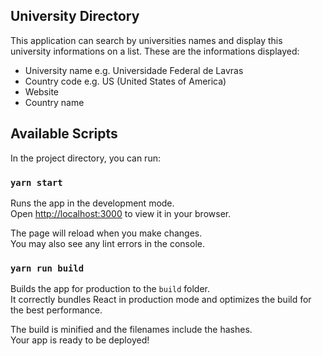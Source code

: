 

## University Directory

This application can search by universities names and display this university informations on a list. 
These are the informations displayed:
- University name e.g. Universidade Federal de Lavras
- Country code e.g. US (United States of America)
- Website
- Country name

## Available Scripts

In the project directory, you can run:

### `yarn start`

Runs the app in the development mode.\
Open [http://localhost:3000](http://localhost:3000) to view it in your browser.

The page will reload when you make changes.\
You may also see any lint errors in the console.

### `yarn run build`

Builds the app for production to the `build` folder.\
It correctly bundles React in production mode and optimizes the build for the best performance.

The build is minified and the filenames include the hashes.\
Your app is ready to be deployed!





